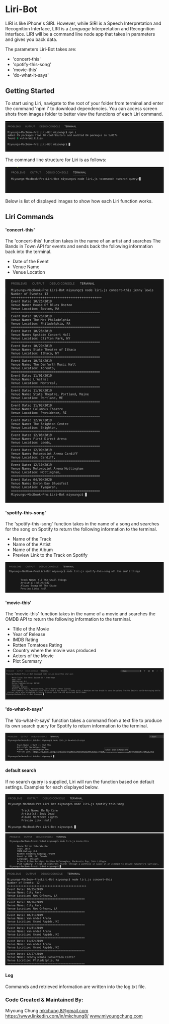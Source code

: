 # Liri-Bot

LIRI is like iPhone's SIRI. However, while SIRI is a Speech Interpretation and Recognition Interface, LIRI is a _Language_ Interpretation and Recognition Interface. LIRI will be a command line node app that takes in parameters and gives you back data.

The parameters Liri-Bot takes are: 

* 'concert-this'
* 'spotify-this-song'
* 'movie-this'
* 'do-what-it-says'


## Getting Started 

To start using Liri, navigate to the root of your folder from terminal and enter the command 'npm i' to download dependencies. 
You can access screen shots from images folder to better view the functions of each Liri command.

<img src = "./images/npmi.jpg">

The command line structure for Liri is as follows: 

<img src = "./images/commandlinestructure.jpg">

Below is list of displayed images to show how each Liri function works. 

## Liri Commands

#### 'concert-this'
The 'concert-this' function takes in the name of an artist and searches The Bands in Town API for events and sends back the following information back into the terminal. 

* Date of the Event
* Venue Name 
* Venue Location

<img src="./images/concertthis.jpg">

#### 'spotify-this-song'
The 'spotify-this-song' function takes in the name of a song and searches for the song on Spotify to return the following information to the terminal. 

* Name of the Track 
* Name of the Artist
* Name of the Album 
* Preview Link to the Track on Spotify

<img src ="./images/spotifythissong.jpg">

#### 'movie-this'
The 'movie-this' function takes in the name of a movie and searches the OMDB API to return the following information to the terminal. 

* Title of the Movie 
* Year of Release 
* IMDB Rating 
* Rotten Tomatoes Rating 
* Country where the movie was produced 
* Actors of the Movie
* Plot Summary 

<img src = "./images/moviethis.jpg">

#### 'do-what-it-says'
The 'do-what-it-says' function takes a command from a text file to produce its own search query for Spotify to return information to the terminal. 

<img src ="./images/dowhatitsays.jpg">

#### default search
If no search query is supplied, Liri will run the function based on default settings. Examples for each displayed below. 

<img src = "./images/defaultspotifythis.jpg">
<img src = "./images/defaultmoviethis.jpg">
<img src = "./images/defaultconcertthis.jpg">

#### Log 
Commands and retrieved information are written into the log.txt file.

### Code Created & Maintained By: 
Miyoung Chung 
mkchung.8@gmail.com
https://www.linkedin.com/in/mkchung8/
www.miyoungchung.com



